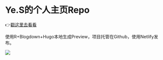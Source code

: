 # Ye.S的个人主页Repo

👉<a href = 'https://suye.netlify.app/'>戳这里去看看</a>

使用R+Blogdown+Hugo本地生成Preview，项目托管在Github，使用Netlify发布。

![](https://img2.baidu.com/it/u=3552041641,685831627&fm=26&fmt=auto&gp=0.jpg)